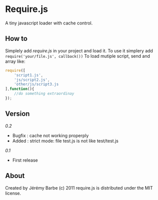 Require.js
==========
A tiny javascript loader with cache control.

How to
------
Simplely add *require.js* in your project and load it.
To use it simplery add ```require('your/file.js', callback())```
To load mutiple script, send and array like:
```javascript
require([
    'script1.js',
    'js/script2.js',
    'other/js/script3.js
],function(){
    //do something extraordinay
});
```

Version
-------
*0.2*
* Bugfix : cache not working properply
* Added : strict mode: file test.js is not like test/test.js

*0.1*
* First release

About
-----
Created by Jérémy Barbe (c) 2011
require.js is distributed under the MIT license.